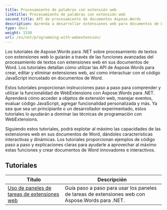 ```yaml
---
title: Procesamiento de palabras con extensión web
linktitle: Procesamiento de palabras con extensión web
second_title: API de procesamiento de documentos Aspose.Words
description: Aprenda a desarrollar extensiones web para documentos de Word con Aspose.Words para .NET. Aprenda a crear, modificar y personalizar extensiones web, intégrelas en sus documentos de Word.
type: docs
weight: 1530
url: /es/net/programming-with-webextension/
---
```

Los tutoriales de Aspose.Words para .NET sobre procesamiento de textos con extensiones web lo guiarán a través de las funciones avanzadas del procesamiento de textos con extensiones web en sus documentos de Word. Los tutoriales detallan cómo utilizar las API de Aspose.Words para crear, editar y eliminar extensiones web, así como interactuar con el código JavaScript incrustado en documentos de Word.

Estos tutoriales proporcionan instrucciones paso a paso para comprender y utilizar la funcionalidad de WebExtensions con Aspose.Words para .NET. Aprenderá cómo acceder a objetos de extensión web, manejar eventos, evaluar código JavaScript, agregar funcionalidad personalizada y más. Ya sea que sea un principiante o un desarrollador experimentado, estos tutoriales lo ayudarán a dominar las técnicas de programación con WebExtensions.

Siguiendo estos tutoriales, podrá explotar al máximo las capacidades de las extensiones web en sus documentos de Word, dándoles características interactivas y dinámicas. Los tutoriales proporcionan ejemplos de código paso a paso y explicaciones claras para ayudarle a aprovechar al máximo estas funciones y crear documentos de Word innovadores e interactivos.

## Tutoriales
| Título | Descripción |
| --- | --- |
| [Uso de paneles de tareas de extensiones web](./using-web-extension-task-panes/) | Guía paso a paso para usar los paneles de tareas de extensiones web con Aspose.Words para .NET. |